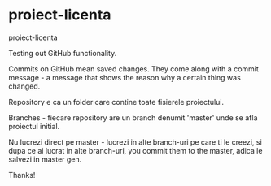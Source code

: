 # proiect-licenta
proiect-licenta

Testing out GitHub functionality. 

Commits on GitHub mean saved changes. They come along with a commit message - a message that shows the reason why a certain thing was changed.

Repository e ca un folder care contine toate fisierele proiectului. 

Branches - fiecare repository are un branch denumit 'master' unde se afla proiectul initial.

Nu lucrezi direct pe master - lucrezi in alte branch-uri pe care ti le creezi, si dupa ce ai lucrat in alte branch-uri, you commit them to the master, adica le salvezi in master gen.

Thanks!
